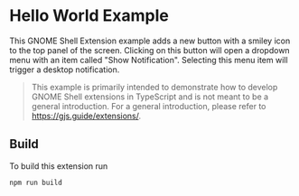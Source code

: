 # Hello World Example

This GNOME Shell Extension example adds a new button with a smiley icon to the top panel of the screen. Clicking on this button will open a dropdown menu with an item called "Show Notification". Selecting this menu item will trigger a desktop notification.

> This example is primarily intended to demonstrate how to develop GNOME Shell extensions in TypeScript and is not meant to be a general introduction. For a general introduction, please refer to https://gjs.guide/extensions/.

## Build

To build this extension run

```
npm run build
```
